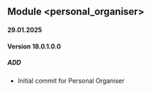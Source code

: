 ## Module <personal_organiser>

#### 29.01.2025
#### Version 18.0.1.0.0
##### ADD
- Initial commit for Personal Organiser
